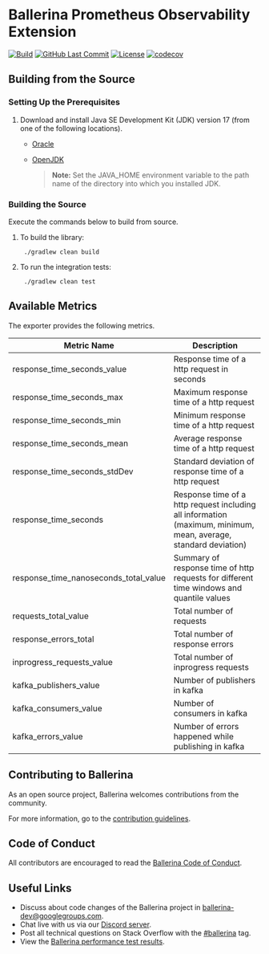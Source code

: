# Ballerina Prometheus Observability Extension

[![Build](https://github.com/ballerina-platform/module-ballerinax-prometheus/workflows/Daily%20Build/badge.svg)](https://github.com/ballerina-platform/module-ballerinax-prometheus/actions?query=workflow%3A"Daily+Build")
[![GitHub Last Commit](https://img.shields.io/github/last-commit/ballerina-platform/module-ballerinax-prometheus.svg)](https://github.com/ballerina-platform/module-ballerinax-prometheus/commits/main)
[![License](https://img.shields.io/badge/License-Apache%202.0-blue.svg)](https://opensource.org/licenses/Apache-2.0)
[![codecov](https://codecov.io/gh/ballerina-platform/module-ballerinax-prometheus/branch/main/graph/badge.svg)](https://codecov.io/gh/ballerina-platform/module-ballerinax-prometheus)

## Building from the Source

### Setting Up the Prerequisites

1. Download and install Java SE Development Kit (JDK) version 17 (from one of the following locations).

    * [Oracle](https://www.oracle.com/java/technologies/downloads/)

    * [OpenJDK](https://adoptopenjdk.net/)

      > **Note:** Set the JAVA_HOME environment variable to the path name of the directory into which you installed JDK.

### Building the Source

Execute the commands below to build from source.

1. To build the library:

        ./gradlew clean build

2. To run the integration tests:

        ./gradlew clean test

## Available Metrics

The exporter provides the following metrics.

|Metric Name|Description|
|---|---|
|response_time_seconds_value|Response time of a http request in seconds|
|response_time_seconds_max|Maximum response time of a http request|
|response_time_seconds_min|Minimum response time of a http request|
|response_time_seconds_mean|Average response time of a http request|
|response_time_seconds_stdDev|Standard deviation of response time of a http request|
|response_time_seconds|Response time of a http request including all information (maximum, minimum, mean, average, standard deviation)|
|response_time_nanoseconds_total_value|Summary of response time of http requests for different time windows and quantile values|
|requests_total_value|Total number of requests|
|response_errors_total|Total number of response errors|
|inprogress_requests_value|Total number of inprogress requests|
|kafka_publishers_value|Number of publishers in kafka|
|kafka_consumers_value|Number of consumers in kafka|
|kafka_errors_value|Number of errors happened while publishing in kafka|

## Contributing to Ballerina

As an open source project, Ballerina welcomes contributions from the community.

For more information, go to the [contribution guidelines](https://github.com/ballerina-platform/ballerina-lang/blob/master/CONTRIBUTING.md).

## Code of Conduct

All contributors are encouraged to read the [Ballerina Code of Conduct](https://ballerina.io/code-of-conduct).

## Useful Links

* Discuss about code changes of the Ballerina project in [ballerina-dev@googlegroups.com](mailto:ballerina-dev@googlegroups.com).
* Chat live with us via our [Discord server](https://discord.gg/ballerinalang).
* Post all technical questions on Stack Overflow with the [#ballerina](https://stackoverflow.com/questions/tagged/ballerina) tag.
* View the [Ballerina performance test results](https://github.com/ballerina-platform/ballerina-lang/blob/master/performance/benchmarks/summary.md).
